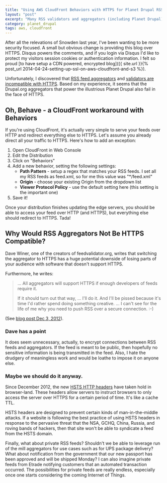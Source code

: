 ```yaml
---
title: "Using AWS CloudFront Behaviors with HTTPS for Planet Drupal RSS"
layout: "post"
excerpt: "Many RSS validators and aggregators (including Planet Drupal) do NOT work over HTTPS. If you're using CloudFront to serve your site exclusively over HTTPS, I'll show you how to configure an additional behavior to switch specific URL patterns back to HTTP."
category: planet_drupal
tags: aws, cloudfront
---
```

After all the relevations of Snowden last year, I've been wanting to be more security focused. A small but obvious change is providing this blog over HTTPS. Disqus powers the comments, and if you login via Disqus I'd like to protect my visitors session cookies or authentication information. I felt so proud [to have setup a CDN powered, encrypted blog]({{ site.url }}{% post_url 2014-04-24-setting-up-ssl-on-aws-cloudfront-and-s3 %}).

Unfortunately, I discovered that [RSS feed aggregators](http://feedvalidator.org/check.cgi?url=https%3A%2F%2Fbryce.fisher-fleig.org%2Fcategories%2Fplanet-drupal%2Ffeed.xml) and [validators are incompatible with HTTPS](http://validator.w3.org/feed/check.cgi?url=https%3A%2F%2Fbryce.fisher-fleig.org%2Fcategories%2Fplanet-drupal%2Ffeed.xml). Based on my experience, it seems that the Drupal.org aggregators that power the illustrious Planet Drupal also fail in the face of HTTPS.

## Oh, Behave - a CloudFront workaround with Behaviors

If you're using CloudFront, it's actually very simple to serve your feeds over HTTP and redirect everything else to HTTPS. Let's assume you already direct all your traffic to HTTPS. Here's how to add an exception:


 1. Open CloudFront in Web Console
 2. Edit the Distribution
 3. Click on "Behaviors"
 4. Add a new behavior, setting the following settings:
    * <strong>Path Pattern</strong> - setup a regex that matches your RSS feeds. I set all my RSS feeds as feed.xml, so for me this value was "*/feed.xml"
    * <strong>Origin</strong> - choose your existing Origin from the dropdown list
    * <strong>Viewer Protocol Policy</strong> - use the default setting here (this setting is the important one)
 5. Save it!
 
Once your distribution finishes updating the edge servers, you should be able to access your feed over HTTP (and HTTPS), but everything else should redirect to HTTPS. Tada!

## Why Would RSS Aggregators Not Be  HTTPS Compatible?

Dave Winer, one of the creators of feedvalidator.org, writes that switching the aggregator to HTTPS 
has a huge potential downside of losing parts of your audience with software that doesn't support HTTPS. 

Furthermore, he writes:

> ... All aggregators will support HTTPS if enough developers of feeds require it.
> 
> If it should turn out that way, ... I'll do it. And I'll be pissed because it's time I'd rather spend
> doing something creative. ... I can't see for the life of me why you need to push 
> RSS over a secure connection. :-)

(See [blog post Dec 3, 2012](http://threads2.scripting.com/2012/december/shouldFeedsUseHttps)).

### Dave has a point

It does seem unnecessary, actually, to encrypt connections between RSS feeds and aggregators. If the feed is meant
to be public, then hopefully no sensitive information is being transmitted in the feed. Also, I hate the drudgery
of meaningless work and would be loathe to impose it on anyone else.

### Maybe we should do it anyway.

Since December 2012, the new [HSTS HTTP headers](https://www.owasp.org/index.php/HTTP_Strict_Transport_Security) have taken hold in browser-land. These headers allow servers to instruct browsers to only access the server over HTTPS for a certain period of time. It's like a cache TTL.

HSTS headers are designed to prevent certain kinds of man-in-the-middle attacks. If a website is following the best practice of using HSTS headers in response to the pervasive threat that the NSA, GCHQ, China, Russia, and roving bands of hackers, then that site won't be able to syndicate a feed from the HSTS domain.

Finally, what about private RSS feeds? Shouldn't we be able to leverage run of the mill aggregators for use cases such as for UPS package delivery? What about notification from the government that our new passport has been approved and will be shipped Monday? I can also imagine private feeds from Etrade notifying customers that an automated transaction occurred. The possibilities for private feeds are really endless, especially once one starts considering the coming Internet of Things.
